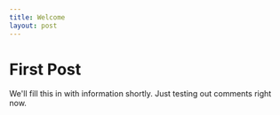 ```yaml
---
title: Welcome
layout: post
---
```


# First Post

We'll fill this in with information shortly. Just testing out comments right now.
